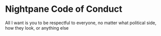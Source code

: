 # Nightpane Code of Conduct

All I want is you to be respectful to everyone, no matter what political side, how they look, or anything else